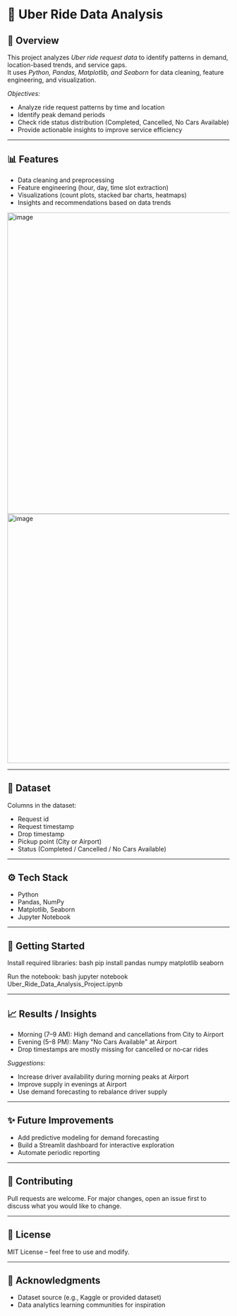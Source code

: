 # 🚕 Uber Ride Data Analysis

## 📌 Overview
This project analyzes *Uber ride request data* to identify patterns in demand, location-based trends, and service gaps.  
It uses *Python, Pandas, Matplotlib, and Seaborn* for data cleaning, feature engineering, and visualization.

*Objectives:*
- Analyze ride request patterns by time and location
- Identify peak demand periods
- Check ride status distribution (Completed, Cancelled, No Cars Available)
- Provide actionable insights to improve service efficiency

---

## 📊 Features
- Data cleaning and preprocessing  
- Feature engineering (hour, day, time slot extraction)  
- Visualizations (count plots, stacked bar charts, heatmaps)  
- Insights and recommendations based on data trends

<img width="1260" height="683" alt="image" src="https://github.com/user-attachments/assets/b572219f-7883-48d4-ab03-5a24125a0e76" />
<img width="680" height="565" alt="image" src="https://github.com/user-attachments/assets/c6babb27-b474-42c7-a9a7-37321316bfe9" />


---

## 📁 Dataset
Columns in the dataset:
- Request id
- Request timestamp
- Drop timestamp
- Pickup point (City or Airport)
- Status (Completed / Cancelled / No Cars Available)

---

## ⚙ Tech Stack
- Python
- Pandas, NumPy
- Matplotlib, Seaborn
- Jupyter Notebook

---

## 🚀 Getting Started
Install required libraries:
bash
pip install pandas numpy matplotlib seaborn


Run the notebook:
bash
jupyter notebook Uber_Ride_Data_Analysis_Project.ipynb


---

## 📈 Results / Insights
- Morning (7–9 AM): High demand and cancellations from City to Airport  
- Evening (5–8 PM): Many "No Cars Available" at Airport  
- Drop timestamps are mostly missing for cancelled or no‑car rides

*Suggestions:*
- Increase driver availability during morning peaks at Airport
- Improve supply in evenings at Airport
- Use demand forecasting to rebalance driver supply

---

## ✨ Future Improvements
- Add predictive modeling for demand forecasting
- Build a Streamlit dashboard for interactive exploration
- Automate periodic reporting

---

## 🤝 Contributing
Pull requests are welcome. For major changes, open an issue first to discuss what you would like to change.

---

## 📜 License
MIT License – feel free to use and modify.

---

## 🙌 Acknowledgments
- Dataset source (e.g., Kaggle or provided dataset)
- Data analytics learning communities for inspiration
